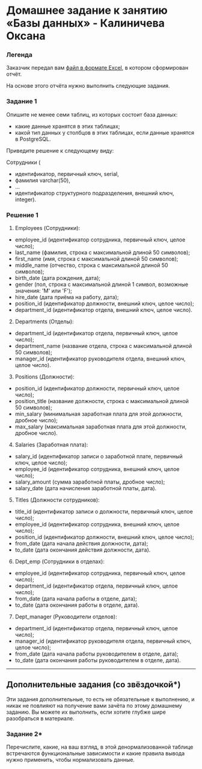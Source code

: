 # Домашнее задание к занятию «Базы данных» - Калиничева Оксана

### Легенда

Заказчик передал вам [файл в формате Excel](https://github.com/netology-code/sdb-homeworks/blob/main/resources/hw-12-1.xlsx), в котором сформирован отчёт. 

На основе этого отчёта нужно выполнить следующие задания.

### Задание 1

Опишите не менее семи таблиц, из которых состоит база данных:

- какие данные хранятся в этих таблицах;
- какой тип данных у столбцов в этих таблицах, если данные хранятся в PostgreSQL.

Приведите решение к следующему виду:

Сотрудники (

- идентификатор, первичный ключ, serial,
- фамилия varchar(50),
- ...
- идентификатор структурного подразделения, внешний ключ, integer).

### Решение 1

1. Employees (Сотрудники):

- employee_id (идентификатор сотрудника, первичный ключ, целое число);
- last_name (фамилия, строка с максимальной длиной 50 символов);
- first_name (имя, строка с максимальной длиной 50 символов);
- middle_name (отчество, строка с максимальной длиной 50 символов);
- birth_date (дата рождения, дата);
- gender (пол, строка с максимальной длиной 1 символ, возможные значения: 'M' или 'F');
- hire_date (дата приёма на работу, дата);
- position_id (идентификатор должности, внешний ключ, целое число);
- department_id (идентификатор отдела, внешний ключ, целое число).

2. Departments (Отделы):

- department_id (идентификатор отдела, первичный ключ, целое число);
- department_name (название отдела, строка с максимальной длиной 50 символов);
- manager_id (идентификатор руководителя отдела, внешний ключ, целое число).

3. Positions (Должности):

- position_id (идентификатор должности, первичный ключ, целое число);
- position_title (название должности, строка с максимальной длиной 50 символов);
- min_salary (минимальная заработная плата для этой должности, дробное число);
- max_salary (максимальная заработная плата для этой должности, дробное число).

4. Salaries (Заработная плата):

- salary_id (идентификатор записи о заработной плате, первичный ключ, целое число);
- employee_id (идентификатор сотрудника, внешний ключ, целое число);
- salary_amount (сумма заработной платы, дробное число);
- salary_date (дата начисления заработной платы, дата).

5. Titles (Должности сотрудников):

- title_id (идентификатор записи о должности, первичный ключ, целое число);
- employee_id (идентификатор сотрудника, внешний ключ, целое число);
- position_id (идентификатор должности, внешний ключ, целое число);
- from_date (дата начала действия должности, дата);
- to_date (дата окончания действия должности, дата).

6. Dept_emp (Сотрудники в отделах):

- employee_id (идентификатор сотрудника, первичный ключ, целое число);
- department_id (идентификатор отдела, первичный ключ, целое число);
- from_date (дата начала работы в отделе, дата);
- to_date (дата окончания работы в отделе, дата).

7. Dept_manager (Руководители отделов):

- department_id (идентификатор отдела, первичный ключ, целое число);
- manager_id (идентификатор руководителя отдела, первичный ключ, целое число);
- from_date (дата начала работы руководителем в отделе, дата);
- to_date (дата окончания работы руководителем в отделе, дата).

---

## Дополнительные задания (со звёздочкой*)
Эти задания дополнительные, то есть не обязательные к выполнению, и никак не повлияют на получение вами зачёта по этому домашнему заданию. Вы можете их выполнить, если хотите глубже шире разобраться в материале.


### Задание 2*

Перечислите, какие, на ваш взгляд, в этой денормализованной таблице встречаются функциональные зависимости и какие правила вывода нужно применить, чтобы нормализовать данные.